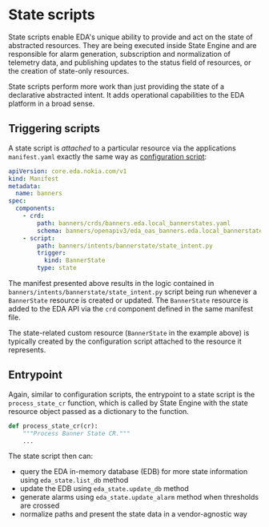 # State scripts

State scripts enable EDA's unique ability to provide and act on the state of abstracted resources. They are being executed inside State Engine and are responsible for alarm generation, subscription and normalization of telemetry data, and publishing updates to the status field of resources, or the creation of state-only resources.

State scripts perform more work than just providing the state of a declarative abstracted intent. It adds operational capabilities to the EDA platform in a broad sense.

## Triggering scripts

A state script is _attached_ to a particular resource via the applications `manifest.yaml` exactly the same way as [configuration script](config.md#triggering-scripts):

```yaml hl_lines="10-14" title="snippet of the Banner app manifest"
apiVersion: core.eda.nokia.com/v1
kind: Manifest
metadata:
  name: banners
spec:
  components:
    - crd:
        path: banners/crds/banners.eda.local_bannerstates.yaml
        schema: banners/openapiv3/eda_oas_banners.eda.local_bannerstates.json
    - script:
        path: banners/intents/bannerstate/state_intent.py
        trigger:
          kind: BannerState
        type: state
```

The manifest presented above results in the logic contained in `banners/intents/bannerstate/state_intent.py` script being run whenever a `BannerState` resource is created or updated. The `BannerState` resource is added to the EDA API via the `crd` component defined in the same manifest file.

The state-related custom resource (`BannerState` in the example above) is typically created by the configuration script attached to the resource it represents.

## Entrypoint

Again, similar to configuration scripts, the entrypoint to a state script is the `process_state_cr` function, which is called by State Engine with the state resource object passed as a dictionary to the function.

```python
def process_state_cr(cr):
    """Process Banner State CR."""
    ...
```

The state script then can:

* query the EDA in-memory database (EDB) for more state information using `eda_state.list_db` method
* update the EDB using `eda_state.update_db` method
* generate alarms using `eda_state.update_alarm` method when thresholds are crossed
* normalize paths and present the state data in a vendor-agnostic way

